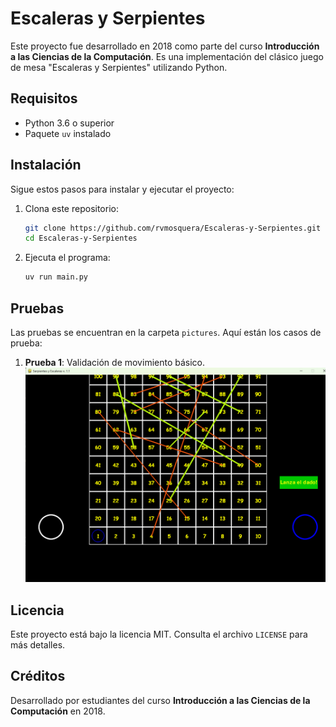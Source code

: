 # Escaleras y Serpientes

Este proyecto fue desarrollado en 2018 como parte del curso **Introducción a las Ciencias de la Computación**. Es una implementación del clásico juego de mesa "Escaleras y Serpientes" utilizando Python.

## Requisitos

- Python 3.6 o superior
- Paquete `uv` instalado

## Instalación

Sigue estos pasos para instalar y ejecutar el proyecto:

1. Clona este repositorio:
    ```bash
    git clone https://github.com/rvmosquera/Escaleras-y-Serpientes.git
    cd Escaleras-y-Serpientes
    ```

2. Ejecuta el programa:
    ```bash
    uv run main.py
    ```

## Pruebas

Las pruebas se encuentran en la carpeta `pictures`. Aquí están los casos de prueba:

1. **Prueba 1**: Validación de movimiento básico.
    ![Prueba 1](pictures/img01.png)

## Licencia

Este proyecto está bajo la licencia MIT. Consulta el archivo `LICENSE` para más detalles.

## Créditos

Desarrollado por estudiantes del curso **Introducción a las Ciencias de la Computación** en 2018.